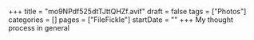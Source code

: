 +++
title = "mo9NPdf525dtTJttQHZf.avif"
draft = false
tags = ["Photos"]
categories = []
pages = ["FileFickle"]
startDate = ""
+++
My thought process in general
